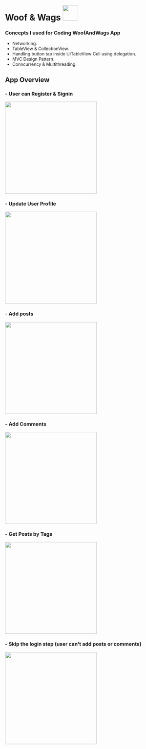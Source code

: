 # Woof & Wags  <img src="https://user-images.githubusercontent.com/100219531/206309075-8989f5fb-0b26-4063-b17d-fe04d5448fb4.png" width="50">


### Concepts I used for Coding WoofAndWags App  
- Networking.
- TableView & CollectionView.
- Handling button tap inside UITableView Cell using delegation.
- MVC Design Pattern.
- Conncurrency & Multithreading.


## App Overview 
### - User can Register & Signin
<img src="https://user-images.githubusercontent.com/100219531/206313523-f8a008a7-440f-431a-ba65-bf31d103a36c.gif" width="300">


### - Update User Profile 
<img src="https://user-images.githubusercontent.com/100219531/206314461-be4ed4d8-841a-43f8-b796-ee079f0a69b3.gif" width="300">


### - Add posts
<img src="https://user-images.githubusercontent.com/100219531/206315410-ba5bdec6-c9b5-4456-8274-60e12d4039d9.gif" width="300">


### - Add Comments
<img src="https://user-images.githubusercontent.com/100219531/206315925-4ee3c510-2dd3-4961-b853-ea1e42235a5d.gif" width="300">


### - Get Posts by Tags
<img src="https://user-images.githubusercontent.com/100219531/206316428-add56f8b-b5b0-446c-9a5b-bdd9e0245dcd.gif" width="300">


### - Skip the login step (user can't add posts or comments)
<img src="https://user-images.githubusercontent.com/100219531/206317367-f969f0e4-d463-4ff0-a116-6b7b8a5d959b.gif" width="300">


